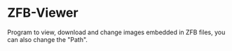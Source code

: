 # ZFB-Viewer
Program to view, download and change images embedded in ZFB files, you can also change the "Path".
